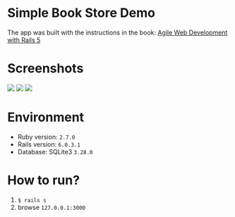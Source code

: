 # Simple Book Store Demo
The app was built with the instructions in the book: [Agile Web Development with Rails 5](https://www.amazon.com/Agile-Web-Development-Rails-5/dp/1680501712)

# Screenshots
![](https://github.com/shrimp509/ror-depot/tree/master/screenshots/home_page.png)
![](https://github.com/shrimp509/ror-depot/tree/master/screenshots/checkout.png)
![](https://github.com/shrimp509/ror-depot/tree/master/screenshots/international.png)

# Environment
* Ruby version: `2.7.0`
* Rails version: `6.0.3.1`
* Database: SQLite3 `3.28.0`

# How to run?
1. `$ rails s`
2. browse `127.0.0.1:3000`

